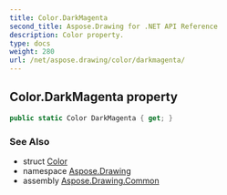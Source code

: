 ```yaml
---
title: Color.DarkMagenta
second_title: Aspose.Drawing for .NET API Reference
description: Color property. 
type: docs
weight: 280
url: /net/aspose.drawing/color/darkmagenta/
---
```

## Color.DarkMagenta property

```csharp
public static Color DarkMagenta { get; }
```

### See Also

* struct [Color](../)
* namespace [Aspose.Drawing](../../color/)
* assembly [Aspose.Drawing.Common](../../../)


